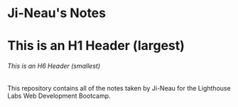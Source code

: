 # Ji-Neau's Notes
# This is an H1 Header (largest)
###### This is an H6 Header (smallest)


This repository contains all of the notes taken by Ji-Neau for the Lighthouse Labs Web Development Bootcamp.
